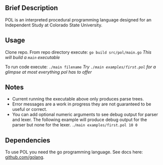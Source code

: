 ## Brief Description
POL is an interpreted procedural programming language designed
for an Independent Study at Colorado State University.

## Usage
Clone repo.
From repo directory execute: `go build src/pol/main.go`
*This will build a `main` executable*

To run code execute: `./main filename`
*Try `./main examples/first.pol` for a glimpse at most everything pol has to offer*

## Notes
* Current running the executable above only produces parse trees.
* Error messages are a work in progress they are not guaranteed to be useful or correct.
* You can add optional numeric arguments to see debug output for parser and lexer. The following example will produce debug output for the parser but none for the lexer. `./main examples/first.pol 10 0`

## Dependencies
To use POL you need the go programming language. See docs here: [github.com/golang](https://github.com/golang).
